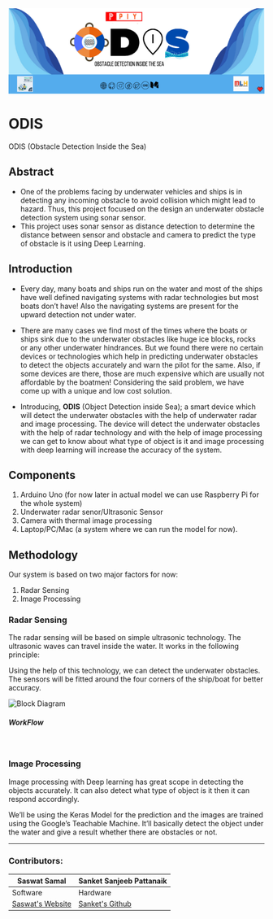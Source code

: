 <img src="./_img/header.png" width=950>

# ODIS
ODIS (Obstacle Detection Inside the Sea) 

## Abstract
- One of the problems facing by underwater vehicles and ships is in detecting any incoming obstacle to avoid collision which might lead to hazard. Thus, this project focused on the design an underwater obstacle detection system using sonar sensor. 
- This project uses sonar sensor as distance detection to determine the distance between sensor and obstacle and camera to predict the type of obstacle is it using Deep Learning.

## Introduction
  - Every day, many boats and ships run on the water and most of the ships have well defined navigating systems with radar technologies but most boats don’t have! Also the navigating systems are present for the upward detection not under water.

  - There are many cases we find most of the times where the boats or ships sink due to the underwater obstacles like huge ice blocks, rocks or any other underwater hindrances. But we found there were no certain devices or technologies which help in predicting underwater obstacles to detect the objects accurately and warn the pilot for the same. Also, if some devices are there, those are much expensive which are usually not affordable by the boatmen! Considering the said problem, we have come up with a unique and low cost solution.

  - Introducing, **ODIS** (Object Detection inside Sea); a smart device which will detect the underwater obstacles with the help of underwater radar and image processing. The device will detect the underwater obstacles with the help of radar technology and with the help of image processing we can get to know about what type of object is it and image processing with deep learning will increase the accuracy of the system. 

## Components
1.	Arduino Uno (for now later in actual model we can use Raspberry Pi for the whole system)
2.	Underwater radar senor/Ultrasonic Sensor
3.	Camera with thermal image processing
4.	Laptop/PC/Mac (a system where we can run the model for now).

## Methodology
Our system is based on two major factors for now:
1.	Radar Sensing
2.	Image Processing

### Radar Sensing
The radar sensing will be based on simple ultrasonic technology. The ultrasonic waves can travel inside the water. It works in the following principle:
<img alt="">

Using the help of this technology, we can detect the underwater obstacles. The sensors will be fitted around the four corners of the ship/boat for better accuracy.
<img alt="">

<img alt="Block Diagram">

##### WorkFlow
<img alt="">

### Image Processing
Image processing with Deep learning has great scope in detecting the objects accurately. It can also detect what type of object is it then it can respond accordingly. 

We’ll be using the Keras Model for the prediction and the images are trained using the Google’s Teachable Machine. It’ll basically detect the object under the water and give a result whether there are obstacles or not.



-----
### Contributors:
Saswat Samal | Sanket Sanjeeb Pattanaik
------------ | -------------
Software | Hardware
[ Saswat's Website](http://saswatsamal.me/) | [Sanket's Github](https://github.com/Sanket-Pattanaik)
